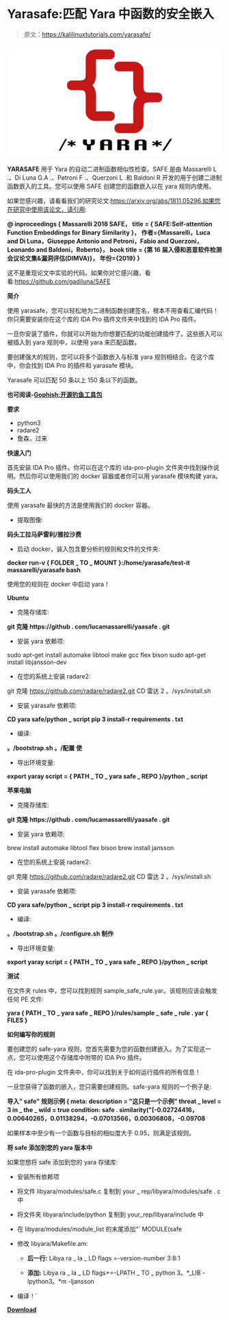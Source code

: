 # Yarasafe:匹配 Yara 中函数的安全嵌入

> 原文：<https://kalilinuxtutorials.com/yarasafe/>

[![Yarasafe : SAFE Embeddings To Match Functions In Yara](img//5c4822c4db869b7abe3b1255a238e8ce.png "Yarasafe : SAFE Embeddings To Match Functions In Yara")](https://1.bp.blogspot.com/-6JkKe6MOuC0/XiscCu8H_GI/AAAAAAAAEmU/9wIcEFFurskmVCISk1LSF5tjiaeiVGj8QCLcBGAsYHQ/s1600/yara-logo.png)

**YARASAFE** 用于 Yara 的自动二进制函数相似性检查。SAFE 是由 Massarelli L .、Di Luna G.A .、Petroni F .、Querzoni L .和 Baldoni R 开发的用于创建二进制函数嵌入的工具。您可以使用 SAFE 创建您的函数嵌入以在 yara 规则内使用。

如果您感兴趣，请看看我们的研究论文:https://arxiv.org/abs/1811.05296.如果您在研究中使用该论文，请引用:

**@ inproceedings { Massarelli 2018 SAFE，
title = { SAFE:Self-attention Function Embeddings for Binary Similarity }，
作者={Massarelli，Luca and Di Luna，Giuseppe Antonio and Petroni，Fabio and Querzoni，Leonardo and Baldoni，Roberto}，
book title = {第 16 届入侵和恶意软件检测会议论文集&漏洞评估(DIMVA)}，
年份={2019}
}**

这不是重现论文中实验的代码。如果你对它感兴趣，看看:https://github.com/gadiluna/SAFE

**简介**

使用 yarasafe，您可以轻松地为二进制函数创建签名，根本不用查看汇编代码！你只需要安装你在这个库的 IDA Pro 插件文件夹中找到的 IDA Pro 插件。

一旦你安装了插件，你就可以开始为你想要匹配的功能创建插件了。这些嵌入可以被插入到 yara 规则中，以使用 yara 来匹配函数。

要创建强大的规则，您可以将多个函数嵌入与标准 yara 规则相结合。在这个库中，你会找到 IDA Pro 的插件和 yarasafe 模块。

Yarasafe 可以匹配 50 条以上 150 条以下的函数。

**也可阅读-[Gophish:开源钓鱼工具包](https://kalilinuxtutorials.com/gophish-open-source-phishing-toolkit/)**

**要求**

*   python3
*   radare2
*   詹森，过来

**快速入门**

首先安装 IDA Pro 插件。你可以在这个库的 ida-pro-plugin 文件夹中找到操作说明。然后你可以使用我们的 docker 容器或者你可以用 yarasafe 模块构建 yara。

**码头工人**

使用 yarasafe 最快的方法是使用我们的 docker 容器。

*   提取图像:

**码头工拉马萨雷利/雅拉沙费**

*   启动 docker，装入包含要分析的规则和文件的文件夹:

**docker run-v { FOLDER _ TO _ MOUNT }:/home/yarasafe/test-it massarelli/yarasafe bash**

使用您的规则在 docker 中启动 yara！

**Ubuntu**

*   克隆存储库:

**git 克隆 https://github . com/lucamassarelli/yaasafe . git**

*   安装 yara 依赖项:

sudo apt-get install automake libtool make gcc flex bison
sudo apt-get install libjansson-dev

*   在您的系统上安装 radare2:

git 克隆 https://github.com/radare/radare2.git
CD 雷达 2
。/sys/install.sh

*   安装 yarasafe 依赖项:

**CD yara safe/python _ script
pip 3 install-r requirements . txt**

*   编译:

**。/bootstrap.sh
。/配置
使**

*   导出环境变量:

**export yaray script = { PATH _ TO _ yara safe _ REPO }/python _ script**

**苹果电脑**

*   克隆存储库:

**git 克隆 https://github . com/lucamassarelli/yaasafe . git**

*   安装 yara 依赖项:

brew install automake libtool flex bison
brew install jansson

*   在您的系统上安装 radare2:

git 克隆 https://github.com/radare/radare2.git
CD 雷达 2
。/sys/install.sh

*   安装 yarasafe 依赖项:

**CD yara safe/python _ script
pip 3 install-r requirements . txt**

*   编译:

**。/bootstrap.sh
。/configure.sh
制作**

*   导出环境变量:

**export yaray script = { PATH _ TO _ yara safe _ REPO }/python _ script**

**测试**

在文件夹 rules 中，您可以找到规则 sample_safe_rule.yar。该规则应该会触发任何 PE 文件:

**yara { PATH _ TO _ yara safe _ REPO }/rules/sample _ safe _ rule . yar { FILES }**

**如何编写你的规则**

要创建您的 safe-yara 规则，您首先需要为您的函数创建嵌入。为了实现这一点，您可以使用这个存储库中附带的 IDA Pro 插件。

在 ida-pro-plugin 文件夹中，你可以找到关于如何运行插件的所有信息！

一旦您获得了函数的嵌入，您只需要创建规则。safe-yara 规则的一个例子是:

**导入" safe"
规则示例
{
meta:
description = "这只是一个示例"
threat _ level = 3
in _ the _ wild = true
condition:
safe . similarity("[-0.02724416，0.00640265，0.01138294，-0.07013566，0.00306808，-0.09708**

如果样本中至少有一个函数与目标的相似度大于 0.95，则满足该规则。

**将 safe 添加到您的 yara 版本中**

如果您想将 safe 添加到您的 yara 存储库:

*   安装所有依赖项
*   将文件 libyara/modules/safe.c 复制到 your _ rep/libyara/modules/safe . c 中
*   将文件夹 libyara/include/python 复制到 your_rep/libyara/include 中
*   在 libyara/modules/module_list 的末尾添加“` MODULE(safe
*   修改 libyara/Makefile.am:

    *   **后一行:**
        Libya ra _ la _ LD flags =-version-number 3:8:1

    *   **添加:**
        Libya ra _ la _ LD flags+=-LPATH _ TO _ python 3。*_LIB -lpython3。*m -ljansson

*   编译！`

[**Download**](https://github.com/lucamassarelli/yarasafe)
